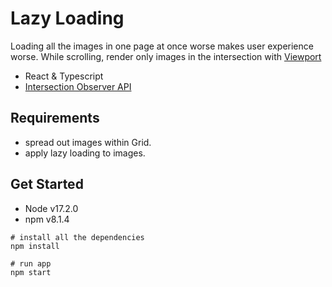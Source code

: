 # Lazy Loading

Loading all the images in one page at once worse makes user experience worse. While scrolling, render only images in the intersection with [Viewport](https://developer.mozilla.org/en-US/docs/Glossary/Viewport)

- React & Typescript
- [Intersection Observer API](https://developer.mozilla.org/en-US/docs/Web/API/Intersection_Observer_API)

## Requirements
- spread out images within Grid.
- apply lazy loading to images.




## Get Started

- Node v17.2.0
- npm v8.1.4
 
```shell
# install all the dependencies
npm install

# run app
npm start
```

